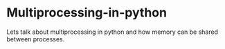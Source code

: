 # Multiprocessing-in-python
Lets talk about multiprocessing in python and how memory can be shared between processes.
